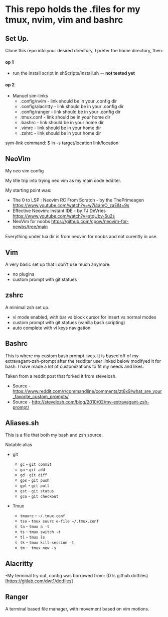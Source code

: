 # This repo holds the .files for my tmux, nvim, vim and bashrc

## Set Up.
Clone this repo into your desired directory, I prefer the home directory, then:

#### op 1
- run the install script in shScripts/install.sh -- **not tested yet**

#### op 2
- Manuel sim-links
    * .config/nvim      - link should be in your .config dir
    * .config/alacritty - link should be in your .config dir
    * .config/ranger    - link should be in your .config dir
    * .tmux.conf        - link should be in your home dir
    * .bashrc           - link should be in your home dir
    * .vimrc            - link should be in your home dir
    * .zshrc            - link should be in your home dir

sym-link command:
$ ln -s target/location link/location

## NeoVim
My neo vim config

My litle trip into trying neo vim as my main code edditer.

My starting point was:

- The 0 to LSP : Neovim RC From Scratch - by the ThePrimeagen
https://www.youtube.com/watch?v=w7i4amO_zaE&t=9s
- Effective Neovim: Instant IDE - by TJ DeVries
https://www.youtube.com/watch?v=stqUbv-5u2s
- NeoVim for noobs
https://github.com/cpow/neovim-for-newbs/tree/main

Everything under lua dir is from neovim for noobs and not curently in use.

## Vim
A very basic set up that I don't use much anymore.
- no plugins
- custom prompt with git statues 

## zshrc
A minimal zsh set up. 
- vi mode enabled, with bar vs block cursor for insert vs normal modes
- custom prompt with git statues (vanilla bash scripting)
- auto complete with vi keys navigation

## Bashrc
This is where my custom bash prompt lives. It is based off of my-extravagant-zsh-prompt
after the redditer user linked below modifyed it for bash. I have made a lot of customizations
to fit my needs and likes.

Taken from a reddit post that forked it from stevelosh.
- Source - https://www.reddit.com/r/commandline/comments/zt6x9/what_are_your_favorite_custom_prompts/
- Source - http://stevelosh.com/blog/2010/02/my-extravagant-zsh-prompt/

## Aliases.sh
This is a file that both my bash and zsh source.

Notable alias
- git
    - `gc` - `git commit`
    - `ga` - `git add`
    - `gd` - `git diff `
    - `gps` - `git push`
    - `gpl` - `git pull`
    - `gst` - `git status`
    - `gco` - `git checkout`

- Tmux
    - `tmuxrc` - `~/.tmux.conf`
    - `tso` - `tmux sourc e-file ~/.tmux.conf`
    - `ta` - `tmux a -t`
    - `ts` - `tmux switch -t`
    - `tl` - `tmux ls`
    - `tk` - `tmux kill-session -t`
    - `tm` - ` tmux new -s`

## Alacritty
-My terminal try out, config was borrowed from:
(DTs github dotfiles)[https://gitlab.com/dwt1/dotfiles]

## Ranger
A terminal based file manager, with movement based on vim motions.

